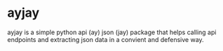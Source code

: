 # ayjay

ayjay is a simple python api (ay) json (jay) package that helps calling api
endpoints and extracting json data in a convient and defensive way.
